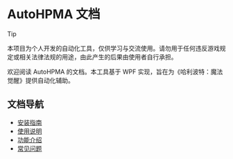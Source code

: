 # AutoHPMA 文档

> [!TIP]
> 本项目为个人开发的自动化工具，仅供学习与交流使用。请勿用于任何违反游戏规定或相关法律法规的用途，由此产生的后果由使用者自行承担。

欢迎阅读 AutoHPMA 的文档。本工具基于 WPF 实现，旨在为《哈利波特：魔法觉醒》提供自动化辅助。

## 文档导航

- [安装指南](install.md)
- [使用说明](usage.md)
- [功能介绍](features/index.md)
- [常见问题](faq.md)



